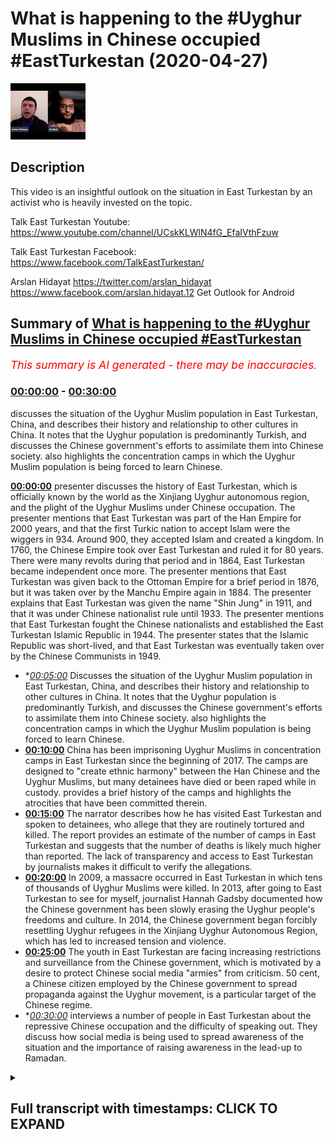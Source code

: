 # What is happening to the #Uyghur Muslims in Chinese occupied #EastTurkestan (2020-04-27)

![alt What is happening to the #Uyghur Muslims in Chinese occupied #EastTurkestan](jPRjuHtygYI.jpg "What is happening to the #Uyghur Muslims in Chinese occupied #EastTurkestan")

## Description

This video is an insightful outlook on the situation in East Turkestan by an activist who is heavily invested on the topic. 

Talk East Turkestan Youtube:
https://www.youtube.com/channel/UCskKLWlN4fG_EfaIVthFzuw

Talk East Turkestan Facebook:
https://www.facebook.com/TalkEastTurkestan/

Arslan Hidayat
https://twitter.com/arslan_hidayat
https://www.facebook.com/arslan.hidayat.12
Get Outlook for Android

## Summary of [What is happening to the #Uyghur Muslims in Chinese occupied #EastTurkestan](https://www.youtube.com/watch?v=jPRjuHtygYI)


*<span style="color:red; font-size:125%">This summary is AI generated - there may be inaccuracies</span>. [](/)*

### [00:00:00](https://www.youtube.com/watch?v=jPRjuHtygYI&t=0) - [00:30:00](https://www.youtube.com/watch?v=jPRjuHtygYI&t=1800)

 discusses the situation of the Uyghur Muslim population in East Turkestan, China, and describes their history and relationship to other cultures in China. It notes that the Uyghur population is predominantly Turkish, and discusses the Chinese government's efforts to assimilate them into Chinese society.  also highlights the concentration camps in which the Uyghur Muslim population is being forced to learn Chinese.

**[00:00:00](https://www.youtube.com/watch?v=jPRjuHtygYI&t=0)**  presenter discusses the history of East Turkestan, which is officially known by the world as the Xinjiang Uyghur autonomous region, and the plight of the Uyghur Muslims under Chinese occupation. The presenter mentions that East Turkestan was part of the Han Empire for 2000 years, and that the first Turkic nation to accept Islam were the wiggers in 934. Around 900, they accepted Islam and created a kingdom. In 1760, the Chinese Empire took over East Turkestan and ruled it for 80 years. There were many revolts during that period and in 1864, East Turkestan became independent once more. The presenter mentions that East Turkestan was given back to the Ottoman Empire for a brief period in 1876, but it was taken over by the Manchu Empire again in 1884. The presenter explains that East Turkestan was given the name "Shin Jung" in 1911, and that it was under Chinese nationalist rule until 1933. The presenter mentions that East Turkestan fought the Chinese nationalists and established the East Turkestan Islamic Republic in 1944. The presenter states that the Islamic Republic was short-lived, and that East Turkestan was eventually taken over by the Chinese Communists in 1949.
* **[00:05:00](https://www.youtube.com/watch?v=jPRjuHtygYI&t=300)* Discusses the situation of the Uyghur Muslim population in East Turkestan, China, and describes their history and relationship to other cultures in China. It notes that the Uyghur population is predominantly Turkish, and discusses the Chinese government's efforts to assimilate them into Chinese society.  also highlights the concentration camps in which the Uyghur Muslim population is being forced to learn Chinese.
* **[00:10:00](https://www.youtube.com/watch?v=jPRjuHtygYI&t=600)** China has been imprisoning Uyghur Muslims in concentration camps in East Turkestan since the beginning of 2017. The camps are designed to "create ethnic harmony" between the Han Chinese and the Uyghur Muslims, but many detainees have died or been raped while in custody.  provides a brief history of the camps and highlights the atrocities that have been committed therein.
* **[00:15:00](https://www.youtube.com/watch?v=jPRjuHtygYI&t=900)** The narrator describes how he has visited East Turkestan and spoken to detainees, who allege that they are routinely tortured and killed. The report provides an estimate of the number of camps in East Turkestan and suggests that the number of deaths is likely much higher than reported. The lack of transparency and access to East Turkestan by journalists makes it difficult to verify the allegations.
* **[00:20:00](https://www.youtube.com/watch?v=jPRjuHtygYI&t=1200)** In 2009, a massacre occurred in East Turkestan in which tens of thousands of Uyghur Muslims were killed. In 2013, after going to East Turkestan to see for myself, journalist Hannah Gadsby documented how the Chinese government has been slowly erasing the Uyghur people's freedoms and culture. In 2014, the Chinese government began forcibly resettling Uyghur refugees in the Xinjiang Uyghur Autonomous Region, which has led to increased tension and violence.
* **[00:25:00](https://www.youtube.com/watch?v=jPRjuHtygYI&t=1500)** The youth in East Turkestan are facing increasing restrictions and surveillance from the Chinese government, which is motivated by a desire to protect Chinese social media "armies" from criticism. 50 cent, a Chinese citizen employed by the Chinese government to spread propaganda against the Uyghur movement, is a particular target of the Chinese regime.
* **[00:30:00](https://www.youtube.com/watch?v=jPRjuHtygYI&t=1800)* interviews a number of people in East Turkestan about the repressive Chinese occupation and the difficulty of speaking out. They discuss how social media is being used to spread awareness of the situation and the importance of raising awareness in the lead-up to Ramadan.

<details><summary><h2>Full transcript with timestamps: CLICK TO EXPAND</h2></summary>

[0:00:00](https://youtu.be/jPRjuHtygYI?t=0) assalamualaikum warahmatullahi what I  
[0:00:02](https://youtu.be/jPRjuHtygYI?t=2) care to and welcome to a special show  
[0:00:04](https://youtu.be/jPRjuHtygYI?t=4) with a special guest who is a weaker  
[0:00:07](https://youtu.be/jPRjuHtygYI?t=7) Muslim who is an activist who's been  
[0:00:08](https://youtu.be/jPRjuHtygYI?t=8) very active on media mainstream media  
[0:00:12](https://youtu.be/jPRjuHtygYI?t=12) BBC T is equal T NT or T RT a crabber  
[0:00:17](https://youtu.be/jPRjuHtygYI?t=17) yeah yeah the Turkish channel right Al  
[0:00:21](https://youtu.be/jPRjuHtygYI?t=21) Jazeera and many other and many other  
[0:00:23](https://youtu.be/jPRjuHtygYI?t=23) important channels it's obviously got  
[0:00:25](https://youtu.be/jPRjuHtygYI?t=25) very important information to give us  
[0:00:28](https://youtu.be/jPRjuHtygYI?t=28) today about the plight of the weakened  
[0:00:31](https://youtu.be/jPRjuHtygYI?t=31) Muslims in East Turkestan so before we  
[0:00:36](https://youtu.be/jPRjuHtygYI?t=36) get started with what's happening on the  
[0:00:38](https://youtu.be/jPRjuHtygYI?t=38) ground now I thought we potentially  
[0:00:40](https://youtu.be/jPRjuHtygYI?t=40) better get started with maybe a brief  
[0:00:43](https://youtu.be/jPRjuHtygYI?t=43) history of who are the weaker people and  
[0:00:45](https://youtu.be/jPRjuHtygYI?t=45) what is the history of of those bigger  
[0:00:48](https://youtu.be/jPRjuHtygYI?t=48) people in the East segment son sure um  
[0:00:52](https://youtu.be/jPRjuHtygYI?t=52) today what what the Chinese call or what  
[0:00:55](https://youtu.be/jPRjuHtygYI?t=55) it's officially called by the world  
[0:00:56](https://youtu.be/jPRjuHtygYI?t=56) bodies as the Xin Jiang we got  
[0:00:59](https://youtu.be/jPRjuHtygYI?t=59) autonomous region we often refer to as  
[0:01:01](https://youtu.be/jPRjuHtygYI?t=61) Chinese occupied East Turkestan and I  
[0:01:05](https://youtu.be/jPRjuHtygYI?t=65) mean you could go in 2000 years of  
[0:01:07](https://youtu.be/jPRjuHtygYI?t=67) history but maybe the week is coming to  
[0:01:11](https://youtu.be/jPRjuHtygYI?t=71) play especially during the Qatar Han  
[0:01:14](https://youtu.be/jPRjuHtygYI?t=74) Empire period where the wiggers in 934  
[0:01:17](https://youtu.be/jPRjuHtygYI?t=77) accept Islam and they are the first  
[0:01:20](https://youtu.be/jPRjuHtygYI?t=80) Turkic nation to accept this lab and and  
[0:01:23](https://youtu.be/jPRjuHtygYI?t=83) make a kingdom out of it they make the  
[0:01:26](https://youtu.be/jPRjuHtygYI?t=86) first Kingdom and even the word Google  
[0:01:29](https://youtu.be/jPRjuHtygYI?t=89) in Turkish regard actually means  
[0:01:31](https://youtu.be/jPRjuHtygYI?t=91) civilize because they were the first  
[0:01:33](https://youtu.be/jPRjuHtygYI?t=93) shows generally Turkic / Mongol people  
[0:01:36](https://youtu.be/jPRjuHtygYI?t=96) are nomadic people and the week is were  
[0:01:38](https://youtu.be/jPRjuHtygYI?t=98) the first branch of Turks to leave that  
[0:01:41](https://youtu.be/jPRjuHtygYI?t=101) nomadic lifestyle and create a  
[0:01:43](https://youtu.be/jPRjuHtygYI?t=103) civilization in agriculture and so  
[0:01:47](https://youtu.be/jPRjuHtygYI?t=107) around 900 they accept Islam and then  
[0:01:49](https://youtu.be/jPRjuHtygYI?t=109) it's like a few hundred years of within  
[0:01:53](https://youtu.be/jPRjuHtygYI?t=113) a week a kingdom of different sort of  
[0:01:55](https://youtu.be/jPRjuHtygYI?t=115) kingdoms within Turkey kingdoms it's not  
[0:01:59](https://youtu.be/jPRjuHtygYI?t=119) until we get to about 1760 where we  
[0:02:03](https://youtu.be/jPRjuHtygYI?t=123) start having issues with the Chinese  
[0:02:06](https://youtu.be/jPRjuHtygYI?t=126) Empire and during that time we get into  
[0:02:09](https://youtu.be/jPRjuHtygYI?t=129) contact the wiggers get into contact  
[0:02:11](https://youtu.be/jPRjuHtygYI?t=131) with a Manchu Empire  
[0:02:13](https://youtu.be/jPRjuHtygYI?t=133) and they take over what we now refer to  
[0:02:16](https://youtu.be/jPRjuHtygYI?t=136) as East Turkestan in 1760 they sort of  
[0:02:20](https://youtu.be/jPRjuHtygYI?t=140) rule that part of the land and we'll get  
[0:02:23](https://youtu.be/jPRjuHtygYI?t=143) into the geography as well for about 80  
[0:02:25](https://youtu.be/jPRjuHtygYI?t=145) or so years during those 80 years there  
[0:02:28](https://youtu.be/jPRjuHtygYI?t=148) are many revolts and in about 1864 the  
[0:02:34](https://youtu.be/jPRjuHtygYI?t=154) week has become independent once more  
[0:02:36](https://youtu.be/jPRjuHtygYI?t=156) from the Manchu Empire and then during  
[0:02:40](https://youtu.be/jPRjuHtygYI?t=160) that period for the for a very brief  
[0:02:42](https://youtu.be/jPRjuHtygYI?t=162) period the week is actually give back to  
[0:02:45](https://youtu.be/jPRjuHtygYI?t=165) the Ottoman empires world very briefly  
[0:02:47](https://youtu.be/jPRjuHtygYI?t=167) but again it's short-lived and we are  
[0:02:50](https://youtu.be/jPRjuHtygYI?t=170) taken over by the Manchurians again in  
[0:02:53](https://youtu.be/jPRjuHtygYI?t=173) 1876 then for about eight years or so  
[0:02:57](https://youtu.be/jPRjuHtygYI?t=177) there's a bit more revolt and then the  
[0:03:00](https://youtu.be/jPRjuHtygYI?t=180) the Ching dynasty basically during that  
[0:03:03](https://youtu.be/jPRjuHtygYI?t=183) period in 1884  
[0:03:06](https://youtu.be/jPRjuHtygYI?t=186) we are labeled as Shin Jung which  
[0:03:09](https://youtu.be/jPRjuHtygYI?t=189) literally means new frontier or new land  
[0:03:13](https://youtu.be/jPRjuHtygYI?t=193) and then it's not until 1911 that the  
[0:03:18](https://youtu.be/jPRjuHtygYI?t=198) Manchu Empire totally is wiped out by  
[0:03:21](https://youtu.be/jPRjuHtygYI?t=201) the Chinese nationalists and we fall  
[0:03:24](https://youtu.be/jPRjuHtygYI?t=204) under chinese nationalist rule and then  
[0:03:27](https://youtu.be/jPRjuHtygYI?t=207) from 1911 to about 1933 we we fight the  
[0:03:33](https://youtu.be/jPRjuHtygYI?t=213) Chinese nationalists and we establish  
[0:03:35](https://youtu.be/jPRjuHtygYI?t=215) the East Turkestan Islamic Republic and  
[0:03:38](https://youtu.be/jPRjuHtygYI?t=218) this is was established in the city of  
[0:03:41](https://youtu.be/jPRjuHtygYI?t=221) kashgar which is very close to the which  
[0:03:43](https://youtu.be/jPRjuHtygYI?t=223) which orders with Afghanistan and it's  
[0:03:46](https://youtu.be/jPRjuHtygYI?t=226) actually recognized by but by the Afghan  
[0:03:49](https://youtu.be/jPRjuHtygYI?t=229) government back then and also turkey the  
[0:03:52](https://youtu.be/jPRjuHtygYI?t=232) Turkish Republic but unfortunately this  
[0:03:55](https://youtu.be/jPRjuHtygYI?t=235) Islamic Republic is short-lived and then  
[0:03:58](https://youtu.be/jPRjuHtygYI?t=238) we lose the fight to the Chinese  
[0:04:01](https://youtu.be/jPRjuHtygYI?t=241) nationalists once more and then in in  
[0:04:05](https://youtu.be/jPRjuHtygYI?t=245) about eleven years later in 1944 towards  
[0:04:08](https://youtu.be/jPRjuHtygYI?t=248) the north of East Turkestan in the city  
[0:04:10](https://youtu.be/jPRjuHtygYI?t=250) of gujja we established the East  
[0:04:12](https://youtu.be/jPRjuHtygYI?t=252) Turkestan Republic and that goes on for  
[0:04:15](https://youtu.be/jPRjuHtygYI?t=255) about five or six years until the  
[0:04:17](https://youtu.be/jPRjuHtygYI?t=257) Chinese Communist disband that  
[0:04:20](https://youtu.be/jPRjuHtygYI?t=260) government in 1949 and then we've been  
[0:04:23](https://youtu.be/jPRjuHtygYI?t=263) living for the past 70 odd years and  
[0:04:26](https://youtu.be/jPRjuHtygYI?t=266) communist rule Chinese communist rule  
[0:04:29](https://youtu.be/jPRjuHtygYI?t=269) together with Tibet together with Inner  
[0:04:31](https://youtu.be/jPRjuHtygYI?t=271) Mongolia and since that day they  
[0:04:35](https://youtu.be/jPRjuHtygYI?t=275) promised us autonomy technically we are  
[0:04:38](https://youtu.be/jPRjuHtygYI?t=278) labeled the shinjang we got enemies  
[0:04:40](https://youtu.be/jPRjuHtygYI?t=280) region but we have we don't receive any  
[0:04:43](https://youtu.be/jPRjuHtygYI?t=283) autonomy our leaders are puppets and we  
[0:04:47](https://youtu.be/jPRjuHtygYI?t=287) and we've gone through many oppressions  
[0:04:49](https://youtu.be/jPRjuHtygYI?t=289) throughout the times whether it be  
[0:04:51](https://youtu.be/jPRjuHtygYI?t=291) during whether it be our own Arabic  
[0:04:55](https://youtu.be/jPRjuHtygYI?t=295) script because we do use Arabic script  
[0:04:57](https://youtu.be/jPRjuHtygYI?t=297) that was then later changed into Latin  
[0:05:00](https://youtu.be/jPRjuHtygYI?t=300) for a period of time just like what  
[0:05:02](https://youtu.be/jPRjuHtygYI?t=302) Turkey did with Ataturk but then later  
[0:05:04](https://youtu.be/jPRjuHtygYI?t=304) again they changed it back to Arabic so  
[0:05:07](https://youtu.be/jPRjuHtygYI?t=307) one you change the Arabic script once  
[0:05:09](https://youtu.be/jPRjuHtygYI?t=309) you lose a whole generation of people  
[0:05:11](https://youtu.be/jPRjuHtygYI?t=311) they become in the room and in another  
[0:05:13](https://youtu.be/jPRjuHtygYI?t=313) 20 years you change the script once more  
[0:05:15](https://youtu.be/jPRjuHtygYI?t=315) so the Chinese have been keeping the the  
[0:05:19](https://youtu.be/jPRjuHtygYI?t=319) Weig as literate  
[0:05:21](https://youtu.be/jPRjuHtygYI?t=321) [Music]  
[0:05:22](https://youtu.be/jPRjuHtygYI?t=322) you know not knowledged and not schooled  
[0:05:24](https://youtu.be/jPRjuHtygYI?t=324) and this is a typical of all communist  
[0:05:28](https://youtu.be/jPRjuHtygYI?t=328) regimes you know attacking professors  
[0:05:30](https://youtu.be/jPRjuHtygYI?t=330) attacking the rich attacking the  
[0:05:32](https://youtu.be/jPRjuHtygYI?t=332) businessman and in attacking agency  
[0:05:34](https://youtu.be/jPRjuHtygYI?t=334) basically I could go on until today  
[0:05:37](https://youtu.be/jPRjuHtygYI?t=337) basically if you if you'd like or well I  
[0:05:41](https://youtu.be/jPRjuHtygYI?t=341) mean that's that's very comprehensive in  
[0:05:44](https://youtu.be/jPRjuHtygYI?t=344) the short space of time history  
[0:05:48](https://youtu.be/jPRjuHtygYI?t=348) tree-like of the of the Weir's what are  
[0:05:52](https://youtu.be/jPRjuHtygYI?t=352) the population sizes just for people to  
[0:05:53](https://youtu.be/jPRjuHtygYI?t=353) get kind of more of a visual picture now  
[0:05:55](https://youtu.be/jPRjuHtygYI?t=355) what's what is the population size what  
[0:05:57](https://youtu.be/jPRjuHtygYI?t=357) language do people speak tell us more  
[0:06:00](https://youtu.be/jPRjuHtygYI?t=360) about these people I mean to what extent  
[0:06:02](https://youtu.be/jPRjuHtygYI?t=362) are they integrated into Chinese society  
[0:06:04](https://youtu.be/jPRjuHtygYI?t=364) if at all to what extent are they likely  
[0:06:07](https://youtu.be/jPRjuHtygYI?t=367) to know Mandarin Chinese or any kind of  
[0:06:10](https://youtu.be/jPRjuHtygYI?t=370) Chinese so give us a bit of a glimpse as  
[0:06:14](https://youtu.be/jPRjuHtygYI?t=374) to what what the wiggers are like today  
[0:06:17](https://youtu.be/jPRjuHtygYI?t=377) and and something about the week of  
[0:06:19](https://youtu.be/jPRjuHtygYI?t=379) people yes so the week is by nature by  
[0:06:24](https://youtu.be/jPRjuHtygYI?t=384) nature or by say blood are a link to the  
[0:06:27](https://youtu.be/jPRjuHtygYI?t=387) Turks so even when you go to Turkey or  
[0:06:29](https://youtu.be/jPRjuHtygYI?t=389) when you talk to Turkish people they  
[0:06:32](https://youtu.be/jPRjuHtygYI?t=392) they have this special tree of you know  
[0:06:34](https://youtu.be/jPRjuHtygYI?t=394) what they call like where their gene  
[0:06:36](https://youtu.be/jPRjuHtygYI?t=396) comes from or so to speak so we are  
[0:06:39](https://youtu.be/jPRjuHtygYI?t=399) linked to the Turkic people  
[0:06:40](https://youtu.be/jPRjuHtygYI?t=400) and when we refer to East Turkestan we  
[0:06:43](https://youtu.be/jPRjuHtygYI?t=403) don't just refer to the wiggers even  
[0:06:45](https://youtu.be/jPRjuHtygYI?t=405) though we make the majority within the  
[0:06:48](https://youtu.be/jPRjuHtygYI?t=408) framework of Turkestan or Eastern  
[0:06:50](https://youtu.be/jPRjuHtygYI?t=410) castaigne Kazakh Turks is Beck Turks  
[0:06:52](https://youtu.be/jPRjuHtygYI?t=412) Kurds Turks hotter Turks the the wiggers  
[0:06:57](https://youtu.be/jPRjuHtygYI?t=417) the language itself is Turkish so if I  
[0:07:01](https://youtu.be/jPRjuHtygYI?t=421) were to speak say say - Ali Dawa very  
[0:07:04](https://youtu.be/jPRjuHtygYI?t=424) slowly in the wiggling which you would  
[0:07:06](https://youtu.be/jPRjuHtygYI?t=426) understand me I do know the Turkish  
[0:07:08](https://youtu.be/jPRjuHtygYI?t=428) language itself as well so that the  
[0:07:11](https://youtu.be/jPRjuHtygYI?t=431) Turks understand each other and the  
[0:07:15](https://youtu.be/jPRjuHtygYI?t=435) language wise according to Chinese  
[0:07:18](https://youtu.be/jPRjuHtygYI?t=438) statistics we are 11 million people but  
[0:07:20](https://youtu.be/jPRjuHtygYI?t=440) we say we are anywhere anywhere between  
[0:07:24](https://youtu.be/jPRjuHtygYI?t=444) 25 to 40 million obviously the Chinese  
[0:07:27](https://youtu.be/jPRjuHtygYI?t=447) don't let us do any statistics they seem  
[0:07:29](https://youtu.be/jPRjuHtygYI?t=449) to just keep our population the same  
[0:07:31](https://youtu.be/jPRjuHtygYI?t=451) over especially after 1990 our  
[0:07:34](https://youtu.be/jPRjuHtygYI?t=454) population hasn't changed for some  
[0:07:35](https://youtu.be/jPRjuHtygYI?t=455) reason they like to keep it small on  
[0:07:37](https://youtu.be/jPRjuHtygYI?t=457) paper and when the first when before  
[0:07:42](https://youtu.be/jPRjuHtygYI?t=462) China's invasion the the Chinese  
[0:07:45](https://youtu.be/jPRjuHtygYI?t=465) population is Turkestan was less than a  
[0:07:47](https://youtu.be/jPRjuHtygYI?t=467) percent maybe like half a percent but  
[0:07:50](https://youtu.be/jPRjuHtygYI?t=470) now according to China it's about 50 50  
[0:07:54](https://youtu.be/jPRjuHtygYI?t=474) 50 percent Han and then 50 percent we  
[0:07:56](https://youtu.be/jPRjuHtygYI?t=476) guess and then within that 50 percent  
[0:07:58](https://youtu.be/jPRjuHtygYI?t=478) there are a small minority of Cossacks  
[0:08:00](https://youtu.be/jPRjuHtygYI?t=480) could his respects Attar's yeah but  
[0:08:06](https://youtu.be/jPRjuHtygYI?t=486) those are the weaker people for you and  
[0:08:08](https://youtu.be/jPRjuHtygYI?t=488) the frustration with the Chinese  
[0:08:11](https://youtu.be/jPRjuHtygYI?t=491) government is that while whilst many  
[0:08:13](https://youtu.be/jPRjuHtygYI?t=493) other cultures because China posts  
[0:08:16](https://youtu.be/jPRjuHtygYI?t=496) itself and prides itself of having 56  
[0:08:19](https://youtu.be/jPRjuHtygYI?t=499) nationalities within or 56 ethnic groups  
[0:08:23](https://youtu.be/jPRjuHtygYI?t=503) within China but we are the ones that  
[0:08:27](https://youtu.be/jPRjuHtygYI?t=507) haven't necessarily integrated into  
[0:08:29](https://youtu.be/jPRjuHtygYI?t=509) there or been assimilated into their  
[0:08:32](https://youtu.be/jPRjuHtygYI?t=512) framework and it's maybe you've heard of  
[0:08:36](https://youtu.be/jPRjuHtygYI?t=516) the recent crackdown in the last three  
[0:08:38](https://youtu.be/jPRjuHtygYI?t=518) years these concentration camps where  
[0:08:41](https://youtu.be/jPRjuHtygYI?t=521) they finally said enough is enough  
[0:08:44](https://youtu.be/jPRjuHtygYI?t=524) you're either going to become Chinese or  
[0:08:46](https://youtu.be/jPRjuHtygYI?t=526) not because how our allegiance has not  
[0:08:50](https://youtu.be/jPRjuHtygYI?t=530) been necessarily to Beijing it's been  
[0:08:53](https://youtu.be/jPRjuHtygYI?t=533) more  
[0:08:54](https://youtu.be/jPRjuHtygYI?t=534) towards to our Turkic brothers in  
[0:08:55](https://youtu.be/jPRjuHtygYI?t=535) Central Asia to to our Middle Eastern  
[0:08:59](https://youtu.be/jPRjuHtygYI?t=539) brothers in the Middle East so we looked  
[0:09:02](https://youtu.be/jPRjuHtygYI?t=542) out and even the way we look the way we  
[0:09:04](https://youtu.be/jPRjuHtygYI?t=544) speak in recent years I mean the the  
[0:09:08](https://youtu.be/jPRjuHtygYI?t=548) weaker people have had to learn Chinese  
[0:09:10](https://youtu.be/jPRjuHtygYI?t=550) I mean it is it is that is it is the  
[0:09:13](https://youtu.be/jPRjuHtygYI?t=553) nation's language after all if you don't  
[0:09:15](https://youtu.be/jPRjuHtygYI?t=555) know Chinese you wouldn't be able to  
[0:09:17](https://youtu.be/jPRjuHtygYI?t=557) study so weak is predominantly do you  
[0:09:20](https://youtu.be/jPRjuHtygYI?t=560) know the Chinese Mandarin language yeah  
[0:09:23](https://youtu.be/jPRjuHtygYI?t=563) and you may have heard that and we'll  
[0:09:26](https://youtu.be/jPRjuHtygYI?t=566) probably get into that later that why  
[0:09:27](https://youtu.be/jPRjuHtygYI?t=567) they're putting us into concentration  
[0:09:29](https://youtu.be/jPRjuHtygYI?t=569) camp is to teach us Chinese Mandarin but  
[0:09:31](https://youtu.be/jPRjuHtygYI?t=571) most of the people that that you've seen  
[0:09:33](https://youtu.be/jPRjuHtygYI?t=573) put are actually very educated people so  
[0:09:38](https://youtu.be/jPRjuHtygYI?t=578) let's get to that right now because I  
[0:09:40](https://youtu.be/jPRjuHtygYI?t=580) think we've got a good picture of who  
[0:09:42](https://youtu.be/jPRjuHtygYI?t=582) the weaker people are what the history  
[0:09:44](https://youtu.be/jPRjuHtygYI?t=584) is because I think that he realizes them  
[0:09:46](https://youtu.be/jPRjuHtygYI?t=586) not just for let's say non-muslims who  
[0:09:49](https://youtu.be/jPRjuHtygYI?t=589) are watching this but also for us  
[0:09:52](https://youtu.be/jPRjuHtygYI?t=592) Muslims who might not have much  
[0:09:54](https://youtu.be/jPRjuHtygYI?t=594) information about the weekers myself  
[0:09:57](https://youtu.be/jPRjuHtygYI?t=597) included so I think it's very important  
[0:09:59](https://youtu.be/jPRjuHtygYI?t=599) that we we do study a little bit more  
[0:10:01](https://youtu.be/jPRjuHtygYI?t=601) about the history studied a little bit  
[0:10:03](https://youtu.be/jPRjuHtygYI?t=603) more about the society and the people  
[0:10:05](https://youtu.be/jPRjuHtygYI?t=605) what's going on in China now so the most  
[0:10:10](https://youtu.be/jPRjuHtygYI?t=610) recent thing that has been going on  
[0:10:13](https://youtu.be/jPRjuHtygYI?t=613) especially since the beginning of 2017  
[0:10:16](https://youtu.be/jPRjuHtygYI?t=616) China have decided to put the wiggers  
[0:10:18](https://youtu.be/jPRjuHtygYI?t=618) into and and we've seen it and today I  
[0:10:23](https://youtu.be/jPRjuHtygYI?t=623) made a video about it as well just like  
[0:10:25](https://youtu.be/jPRjuHtygYI?t=625) what happened to the Jews into  
[0:10:26](https://youtu.be/jPRjuHtygYI?t=626) concentration camps before I mean it's  
[0:10:30](https://youtu.be/jPRjuHtygYI?t=630) not like it's starting 2017 the the  
[0:10:33](https://youtu.be/jPRjuHtygYI?t=633) weeks have always been oppressed over  
[0:10:35](https://youtu.be/jPRjuHtygYI?t=635) the last 70 years but especially these  
[0:10:38](https://youtu.be/jPRjuHtygYI?t=638) last three years regardless of how  
[0:10:41](https://youtu.be/jPRjuHtygYI?t=641) religious someone is or regardless of  
[0:10:45](https://youtu.be/jPRjuHtygYI?t=645) how loyal they were to the Communist  
[0:10:47](https://youtu.be/jPRjuHtygYI?t=647) Party it based simply on your ethnic  
[0:10:51](https://youtu.be/jPRjuHtygYI?t=651) identity you were put into this  
[0:10:53](https://youtu.be/jPRjuHtygYI?t=653) concentration camp to be basically fixed  
[0:10:57](https://youtu.be/jPRjuHtygYI?t=657) or to be retrained re-educated and in  
[0:11:01](https://youtu.be/jPRjuHtygYI?t=661) the process many have died so if I if I  
[0:11:05](https://youtu.be/jPRjuHtygYI?t=665) can go into what actually happened  
[0:11:06](https://youtu.be/jPRjuHtygYI?t=666) in these camps there are actually four  
[0:11:08](https://youtu.be/jPRjuHtygYI?t=668) types of camps for four levels of camps  
[0:11:11](https://youtu.be/jPRjuHtygYI?t=671) the first type of camp is the lightest  
[0:11:14](https://youtu.be/jPRjuHtygYI?t=674) where probably the people that have that  
[0:11:18](https://youtu.be/jPRjuHtygYI?t=678) are not a threat to society so sort of  
[0:11:21](https://youtu.be/jPRjuHtygYI?t=681) threats to Chinese society is if you  
[0:11:24](https://youtu.be/jPRjuHtygYI?t=684) have connections overseas if you make a  
[0:11:27](https://youtu.be/jPRjuHtygYI?t=687) telephone call overseas if you have if  
[0:11:29](https://youtu.be/jPRjuHtygYI?t=689) you if you have ever owned any religious  
[0:11:32](https://youtu.be/jPRjuHtygYI?t=692) items so holding on to prayer mats or  
[0:11:35](https://youtu.be/jPRjuHtygYI?t=695) Koran or hanging things or saying I  
[0:11:40](https://youtu.be/jPRjuHtygYI?t=700) don't know if you've got religious or  
[0:11:42](https://youtu.be/jPRjuHtygYI?t=702) possessions or so you can check this out  
[0:11:46](https://youtu.be/jPRjuHtygYI?t=706) as well  
[0:11:47](https://youtu.be/jPRjuHtygYI?t=707) 1.1 million Chinese officials were sent  
[0:11:51](https://youtu.be/jPRjuHtygYI?t=711) in to  
[0:11:52](https://youtu.be/jPRjuHtygYI?t=712) Weger homes and and you had no choice  
[0:11:56](https://youtu.be/jPRjuHtygYI?t=716) for this under the guise of creating  
[0:12:00](https://youtu.be/jPRjuHtygYI?t=720) ethnic harmony between the Han and the  
[0:12:03](https://youtu.be/jPRjuHtygYI?t=723) Wigga and we thought you know this is  
[0:12:06](https://youtu.be/jPRjuHtygYI?t=726) good all right that they'll get to know  
[0:12:08](https://youtu.be/jPRjuHtygYI?t=728) what it'll be like a cultural exchange  
[0:12:10](https://youtu.be/jPRjuHtygYI?t=730) because it's very easy very I mean even  
[0:12:13](https://youtu.be/jPRjuHtygYI?t=733) though we cousin Han Chinese do work  
[0:12:15](https://youtu.be/jPRjuHtygYI?t=735) together it's it's very unlikely that  
[0:12:17](https://youtu.be/jPRjuHtygYI?t=737) you would invite that let have them  
[0:12:18](https://youtu.be/jPRjuHtygYI?t=738) sleep over and all this during that time  
[0:12:20](https://youtu.be/jPRjuHtygYI?t=740) the wigs were surveilled and they saw  
[0:12:23](https://youtu.be/jPRjuHtygYI?t=743) how they interacted so this notion of or  
[0:12:27](https://youtu.be/jPRjuHtygYI?t=747) they could practice at home and not  
[0:12:30](https://youtu.be/jPRjuHtygYI?t=750) practice outside that doesn't exist for  
[0:12:32](https://youtu.be/jPRjuHtygYI?t=752) us so during that time they were able to  
[0:12:34](https://youtu.be/jPRjuHtygYI?t=754) establish how whether how much Chinese  
[0:12:38](https://youtu.be/jPRjuHtygYI?t=758) Mandarin they spoke at home because now  
[0:12:41](https://youtu.be/jPRjuHtygYI?t=761) in public spaces the weaker language  
[0:12:43](https://youtu.be/jPRjuHtygYI?t=763) itself is banned so how what sort of  
[0:12:47](https://youtu.be/jPRjuHtygYI?t=767) lessons were they teaching their kids  
[0:12:48](https://youtu.be/jPRjuHtygYI?t=768) and it could be things like not even at  
[0:12:51](https://youtu.be/jPRjuHtygYI?t=771) fully Islamic like my son eat with your  
[0:12:54](https://youtu.be/jPRjuHtygYI?t=774) right hand  
[0:12:55](https://youtu.be/jPRjuHtygYI?t=775) like there's no sir you know you don't  
[0:12:58](https://youtu.be/jPRjuHtygYI?t=778) even have to say all the the the  
[0:13:00](https://youtu.be/jPRjuHtygYI?t=780) Shaitaan eats with his left it's just  
[0:13:01](https://youtu.be/jPRjuHtygYI?t=781) available white with his right hand so  
[0:13:04](https://youtu.be/jPRjuHtygYI?t=784) all these things are jotted down and  
[0:13:06](https://youtu.be/jPRjuHtygYI?t=786) jotted in and so from this they sort of  
[0:13:10](https://youtu.be/jPRjuHtygYI?t=790) gather who's at what degree so the  
[0:13:13](https://youtu.be/jPRjuHtygYI?t=793) lightest punishment is basically this  
[0:13:15](https://youtu.be/jPRjuHtygYI?t=795) first sort of care will you literally go  
[0:13:17](https://youtu.be/jPRjuHtygYI?t=797) to like work from 9:00 to 5:00 your  
[0:13:20](https://youtu.be/jPRjuHtygYI?t=800) this is the lightest is the actual camp  
[0:13:25](https://youtu.be/jPRjuHtygYI?t=805) where you are Satan and you actually  
[0:13:27](https://youtu.be/jPRjuHtygYI?t=807) stay you live there people have told us  
[0:13:31](https://youtu.be/jPRjuHtygYI?t=811) former detainees have told us and this  
[0:13:34](https://youtu.be/jPRjuHtygYI?t=814) is widely covered in Western media and  
[0:13:36](https://youtu.be/jPRjuHtygYI?t=816) east media they were on four to five  
[0:13:39](https://youtu.be/jPRjuHtygYI?t=819) hundred calorie diets they were made to  
[0:13:42](https://youtu.be/jPRjuHtygYI?t=822) repent macabre to Xi Jinping and there  
[0:13:47](https://youtu.be/jPRjuHtygYI?t=827) are signs out on the streets and again  
[0:13:49](https://youtu.be/jPRjuHtygYI?t=829) this is everything that I'm gonna say is  
[0:13:51](https://youtu.be/jPRjuHtygYI?t=831) recorded you can do your own research of  
[0:13:53](https://youtu.be/jPRjuHtygYI?t=833) this that Xi Jinping is literally God  
[0:13:56](https://youtu.be/jPRjuHtygYI?t=836) and they haven't have a TV screen on him  
[0:13:58](https://youtu.be/jPRjuHtygYI?t=838) and you need to write letters to him and  
[0:14:00](https://youtu.be/jPRjuHtygYI?t=840) so people are making Toba because they  
[0:14:03](https://youtu.be/jPRjuHtygYI?t=843) were making tawba to Allah so religion  
[0:14:05](https://youtu.be/jPRjuHtygYI?t=845) not just Islam Christianity Buddhism  
[0:14:08](https://youtu.be/jPRjuHtygYI?t=848) Falun Gong you may have heard of these  
[0:14:10](https://youtu.be/jPRjuHtygYI?t=850) groups any religion and this is under  
[0:14:13](https://youtu.be/jPRjuHtygYI?t=853) all communist regimes are banned even  
[0:14:15](https://youtu.be/jPRjuHtygYI?t=855) though they have stayed one religion  
[0:14:17](https://youtu.be/jPRjuHtygYI?t=857) where they propagate their own communism  
[0:14:18](https://youtu.be/jPRjuHtygYI?t=858) and it's not real religion so that's the  
[0:14:20](https://youtu.be/jPRjuHtygYI?t=860) main sort of concentration camp that  
[0:14:22](https://youtu.be/jPRjuHtygYI?t=862) we're talking about where there are four  
[0:14:24](https://youtu.be/jPRjuHtygYI?t=864) to five hundred calorie diets women are  
[0:14:26](https://youtu.be/jPRjuHtygYI?t=866) sterilized they are injected with  
[0:14:28](https://youtu.be/jPRjuHtygYI?t=868) something but but the the former  
[0:14:30](https://youtu.be/jPRjuHtygYI?t=870) detainees the women they were saying  
[0:14:32](https://youtu.be/jPRjuHtygYI?t=872) they they they ended up not having their  
[0:14:34](https://youtu.be/jPRjuHtygYI?t=874) periods there is gang rape regardless of  
[0:14:38](https://youtu.be/jPRjuHtygYI?t=878) men and women even some men have  
[0:14:41](https://youtu.be/jPRjuHtygYI?t=881) testified that they were gang-raped by  
[0:14:43](https://youtu.be/jPRjuHtygYI?t=883) prison guards and once the evidence  
[0:14:47](https://youtu.be/jPRjuHtygYI?t=887) would miss all of the evidence is based  
[0:14:50](https://youtu.be/jPRjuHtygYI?t=890) on testimony and number two there is  
[0:14:52](https://youtu.be/jPRjuHtygYI?t=892) satellite images of the actual camps but  
[0:14:55](https://youtu.be/jPRjuHtygYI?t=895) video footage of actually what's  
[0:14:58](https://youtu.be/jPRjuHtygYI?t=898) happening no we don't have any footage  
[0:14:59](https://youtu.be/jPRjuHtygYI?t=899) of this so it's based on testimony the  
[0:15:02](https://youtu.be/jPRjuHtygYI?t=902) mowjood the the realization of the camps  
[0:15:05](https://youtu.be/jPRjuHtygYI?t=905) have been seen on through google images  
[0:15:09](https://youtu.be/jPRjuHtygYI?t=909) through google maps and whenever any  
[0:15:11](https://youtu.be/jPRjuHtygYI?t=911) foreign visitor investigate the  
[0:15:14](https://youtu.be/jPRjuHtygYI?t=914) journalist does want to go to a specific  
[0:15:17](https://youtu.be/jPRjuHtygYI?t=917) area and follow those addresses on the  
[0:15:19](https://youtu.be/jPRjuHtygYI?t=919) maps that were given they are stopped if  
[0:15:22](https://youtu.be/jPRjuHtygYI?t=922) there is nothing to hide why stopping  
[0:15:24](https://youtu.be/jPRjuHtygYI?t=924) them and so for example i've seen  
[0:15:28](https://youtu.be/jPRjuHtygYI?t=928) yourself for example going to a row  
[0:15:30](https://youtu.be/jPRjuHtygYI?t=930) Hinda going to you know these very  
[0:15:32](https://youtu.be/jPRjuHtygYI?t=932) delicate sensitive places  
[0:15:34](https://youtu.be/jPRjuHtygYI?t=934) you would not be able to do that in East  
[0:15:36](https://youtu.be/jPRjuHtygYI?t=936) Turkestan you want to be able to  
[0:15:39](https://youtu.be/jPRjuHtygYI?t=939) interview the people so that's the  
[0:15:41](https://youtu.be/jPRjuHtygYI?t=941) second solo that's it that's the second  
[0:15:43](https://youtu.be/jPRjuHtygYI?t=943) camp the third camp yeah what ask you  
[0:15:47](https://youtu.be/jPRjuHtygYI?t=947) just on that point yeah how would you  
[0:15:50](https://youtu.be/jPRjuHtygYI?t=950) compare the wigger situation with the  
[0:15:52](https://youtu.be/jPRjuHtygYI?t=952) ring gear situation you know as you kind  
[0:15:56](https://youtu.be/jPRjuHtygYI?t=956) of mentioned I'm gonna go into Burma but  
[0:15:57](https://youtu.be/jPRjuHtygYI?t=957) I went to Cox's Bazar which is on the  
[0:16:00](https://youtu.be/jPRjuHtygYI?t=960) account of all the with Burma and I  
[0:16:03](https://youtu.be/jPRjuHtygYI?t=963) spoke to many of the women said that  
[0:16:06](https://youtu.be/jPRjuHtygYI?t=966) they seemed their own children you know  
[0:16:09](https://youtu.be/jPRjuHtygYI?t=969) put into fires and burn alive and gang  
[0:16:13](https://youtu.be/jPRjuHtygYI?t=973) rape but all this first sinister stuff I  
[0:16:16](https://youtu.be/jPRjuHtygYI?t=976) was gonna ask to what extent now is that  
[0:16:19](https://youtu.be/jPRjuHtygYI?t=979) comparable with what's going on in China  
[0:16:22](https://youtu.be/jPRjuHtygYI?t=982) are we seeing the same kind of thing as  
[0:16:25](https://youtu.be/jPRjuHtygYI?t=985) it is it just genocide or killings and  
[0:16:27](https://youtu.be/jPRjuHtygYI?t=987) I've been what kind of numbers are we  
[0:16:29](https://youtu.be/jPRjuHtygYI?t=989) talking about is there anywhere similar  
[0:16:31](https://youtu.be/jPRjuHtygYI?t=991) to running game but would you say it's  
[0:16:34](https://youtu.be/jPRjuHtygYI?t=994) lesser than that we just say it's  
[0:16:36](https://youtu.be/jPRjuHtygYI?t=996) similar to it in many ways or what would  
[0:16:38](https://youtu.be/jPRjuHtygYI?t=998) be your assessment so basically based  
[0:16:41](https://youtu.be/jPRjuHtygYI?t=1001) based on what the former detainees have  
[0:16:42](https://youtu.be/jPRjuHtygYI?t=1002) said they're saying anyway based on  
[0:16:45](https://youtu.be/jPRjuHtygYI?t=1005) their experiences on average they were  
[0:16:46](https://youtu.be/jPRjuHtygYI?t=1006) saying they were at least seeing ten  
[0:16:49](https://youtu.be/jPRjuHtygYI?t=1009) people every month leaving their cells  
[0:16:51](https://youtu.be/jPRjuHtygYI?t=1011) and not being able to come back this is  
[0:16:53](https://youtu.be/jPRjuHtygYI?t=1013) what they were telling us that they  
[0:16:54](https://youtu.be/jPRjuHtygYI?t=1014) actually saw ten people die in front of  
[0:16:57](https://youtu.be/jPRjuHtygYI?t=1017) their eyes every month they're saying  
[0:16:59](https://youtu.be/jPRjuHtygYI?t=1019) that there's anywhere between 1,000 to  
[0:17:03](https://youtu.be/jPRjuHtygYI?t=1023) 2,000 camps so you can only guesstimate  
[0:17:06](https://youtu.be/jPRjuHtygYI?t=1026) there are no official numbers I mean  
[0:17:08](https://youtu.be/jPRjuHtygYI?t=1028) killing them yes that they are killing  
[0:17:11](https://youtu.be/jPRjuHtygYI?t=1031) them but that they're killing them in a  
[0:17:13](https://youtu.be/jPRjuHtygYI?t=1033) way that they are they're being put  
[0:17:15](https://youtu.be/jPRjuHtygYI?t=1035) through this camp but the people that  
[0:17:19](https://youtu.be/jPRjuHtygYI?t=1039) are dying and not being they are not  
[0:17:22](https://youtu.be/jPRjuHtygYI?t=1042) able to take that torture it's not like  
[0:17:27](https://youtu.be/jPRjuHtygYI?t=1047) a bullet to your head but just through  
[0:17:30](https://youtu.be/jPRjuHtygYI?t=1050) those lack of nutrition through the  
[0:17:34](https://youtu.be/jPRjuHtygYI?t=1054) torture through someone's questions  
[0:17:39](https://youtu.be/jPRjuHtygYI?t=1059) well what kind of torture methods are we  
[0:17:42](https://youtu.be/jPRjuHtygYI?t=1062) talking about it sohow yeah yeah what so  
[0:17:46](https://youtu.be/jPRjuHtygYI?t=1066) so we're talking about  
[0:17:48](https://youtu.be/jPRjuHtygYI?t=1068) we're talking about sitting on wood  
[0:17:52](https://youtu.be/jPRjuHtygYI?t=1072) there is a special made chairs you may  
[0:17:54](https://youtu.be/jPRjuHtygYI?t=1074) have heard them Tiger chairs for some of  
[0:17:57](https://youtu.be/jPRjuHtygYI?t=1077) the detainees have said 15 to 16 hours  
[0:18:00](https://youtu.be/jPRjuHtygYI?t=1080) at a time and when they're or they are  
[0:18:04](https://youtu.be/jPRjuHtygYI?t=1084) made to stand in certain positions for  
[0:18:06](https://youtu.be/jPRjuHtygYI?t=1086) many hours at a time  
[0:18:08](https://youtu.be/jPRjuHtygYI?t=1088) they are interrogated they are given  
[0:18:10](https://youtu.be/jPRjuHtygYI?t=1090) pills or they're given these special  
[0:18:11](https://youtu.be/jPRjuHtygYI?t=1091) injections so that they don't fall  
[0:18:13](https://youtu.be/jPRjuHtygYI?t=1093) asleep after a while if you're not  
[0:18:17](https://youtu.be/jPRjuHtygYI?t=1097) sleeping for days on end through these  
[0:18:20](https://youtu.be/jPRjuHtygYI?t=1100) through torture methods the human body  
[0:18:22](https://youtu.be/jPRjuHtygYI?t=1102) isn't able to take it and say so you  
[0:18:24](https://youtu.be/jPRjuHtygYI?t=1104) have tens of people die from each cell  
[0:18:27](https://youtu.be/jPRjuHtygYI?t=1107) this this is how they are dying  
[0:18:29](https://youtu.be/jPRjuHtygYI?t=1109) generally this is what the detainees are  
[0:18:31](https://youtu.be/jPRjuHtygYI?t=1111) saying it's not straight up like for  
[0:18:33](https://youtu.be/jPRjuHtygYI?t=1113) example the the footage that you see  
[0:18:35](https://youtu.be/jPRjuHtygYI?t=1115) coming out of Inga they you can at least  
[0:18:38](https://youtu.be/jPRjuHtygYI?t=1118) get footage of you can see the people  
[0:18:41](https://youtu.be/jPRjuHtygYI?t=1121) dying but in East Turkestan this is  
[0:18:43](https://youtu.be/jPRjuHtygYI?t=1123) impossible because everything is done  
[0:18:44](https://youtu.be/jPRjuHtygYI?t=1124) under closed doors it's the difference  
[0:18:47](https://youtu.be/jPRjuHtygYI?t=1127) between the two and to be honest there  
[0:18:50](https://youtu.be/jPRjuHtygYI?t=1130) are hinder or the Burma the government  
[0:18:53](https://youtu.be/jPRjuHtygYI?t=1133) there or the regime they don't have the  
[0:18:55](https://youtu.be/jPRjuHtygYI?t=1135) capacity to do what cause china has the  
[0:18:58](https://youtu.be/jPRjuHtygYI?t=1138) the economic power to keep it under  
[0:19:00](https://youtu.be/jPRjuHtygYI?t=1140) wraps and we're basically saying if  
[0:19:04](https://youtu.be/jPRjuHtygYI?t=1144) they're not if they haven't got anything  
[0:19:06](https://youtu.be/jPRjuHtygYI?t=1146) to hide why are journalists you know  
[0:19:08](https://youtu.be/jPRjuHtygYI?t=1148) constantly followed they are not able to  
[0:19:11](https://youtu.be/jPRjuHtygYI?t=1151) report freely and still to this day no  
[0:19:13](https://youtu.be/jPRjuHtygYI?t=1153) UN investigators are able to come and  
[0:19:15](https://youtu.be/jPRjuHtygYI?t=1155) you people that you were able to go to  
[0:19:18](https://youtu.be/jPRjuHtygYI?t=1158) the border in and talk to the people  
[0:19:20](https://youtu.be/jPRjuHtygYI?t=1160) that went through this this oppression  
[0:19:22](https://youtu.be/jPRjuHtygYI?t=1162) whereas you would never be able to do  
[0:19:24](https://youtu.be/jPRjuHtygYI?t=1164) this in Kyrgyzstan or um but you could  
[0:19:29](https://youtu.be/jPRjuHtygYI?t=1169) talk to people outside say in the UK or  
[0:19:32](https://youtu.be/jPRjuHtygYI?t=1172) in the West so that's a second  
[0:19:35](https://youtu.be/jPRjuHtygYI?t=1175) personally of you see yes yes I walk  
[0:19:39](https://youtu.be/jPRjuHtygYI?t=1179) again with it so basically the last time  
[0:19:44](https://youtu.be/jPRjuHtygYI?t=1184) I was there in 2014 basically from a  
[0:19:47](https://youtu.be/jPRjuHtygYI?t=1187) child I've been going there every 3 3 or  
[0:19:49](https://youtu.be/jPRjuHtygYI?t=1189) 4 years my mum will take me and we would  
[0:19:52](https://youtu.be/jPRjuHtygYI?t=1192) stay as a mum son in three four or five  
[0:19:53](https://youtu.be/jPRjuHtygYI?t=1193) months at a time  
[0:19:54](https://youtu.be/jPRjuHtygYI?t=1194) and basically for me me going there as a  
[0:19:58](https://youtu.be/jPRjuHtygYI?t=1198) foreigner I don't really see much post  
[0:20:01](https://youtu.be/jPRjuHtygYI?t=1201) to  
[0:20:01](https://youtu.be/jPRjuHtygYI?t=1201) 2009 2009 you may have heard there was  
[0:20:04](https://youtu.be/jPRjuHtygYI?t=1204) something called the autumn chili  
[0:20:05](https://youtu.be/jPRjuHtygYI?t=1205) massacre or the orange shy riots which  
[0:20:08](https://youtu.be/jPRjuHtygYI?t=1208) stemmed from the wiggers in this place  
[0:20:12](https://youtu.be/jPRjuHtygYI?t=1212) called Guangdong which is part of China  
[0:20:14](https://youtu.be/jPRjuHtygYI?t=1214) these we Gers were working in toy  
[0:20:16](https://youtu.be/jPRjuHtygYI?t=1216) factories in China why were we was  
[0:20:19](https://youtu.be/jPRjuHtygYI?t=1219) working over there because there is this  
[0:20:23](https://youtu.be/jPRjuHtygYI?t=1223) a mr. Sweden to another issue where  
[0:20:25](https://youtu.be/jPRjuHtygYI?t=1225) where the child the Han Chinese are  
[0:20:27](https://youtu.be/jPRjuHtygYI?t=1227) called over to work in East Turkestan  
[0:20:29](https://youtu.be/jPRjuHtygYI?t=1229) the jobs the homes the all the  
[0:20:32](https://youtu.be/jPRjuHtygYI?t=1232) advantages are for them and we just  
[0:20:34](https://youtu.be/jPRjuHtygYI?t=1234) don't have anything don't benefit  
[0:20:36](https://youtu.be/jPRjuHtygYI?t=1236) economically we girls are sent to work  
[0:20:38](https://youtu.be/jPRjuHtygYI?t=1238) in these factories to make our phones to  
[0:20:41](https://youtu.be/jPRjuHtygYI?t=1241) make cashews we've heard that Chinese  
[0:20:43](https://youtu.be/jPRjuHtygYI?t=1243) labor is cheap but we go labor is  
[0:20:45](https://youtu.be/jPRjuHtygYI?t=1245) cheaper so what happened in 2009 was in  
[0:20:48](https://youtu.be/jPRjuHtygYI?t=1248) sha1 on June 26 2009 we because the  
[0:20:53](https://youtu.be/jPRjuHtygYI?t=1253) Chinese workers was not happy they were  
[0:20:54](https://youtu.be/jPRjuHtygYI?t=1254) losing their jobs because of wiggers  
[0:20:56](https://youtu.be/jPRjuHtygYI?t=1256) many weekers were slaughtered massacred  
[0:20:58](https://youtu.be/jPRjuHtygYI?t=1258) by workers and it was a huge cover-up  
[0:21:01](https://youtu.be/jPRjuHtygYI?t=1261) the Chinese government didn't release it  
[0:21:04](https://youtu.be/jPRjuHtygYI?t=1264) to the news so the wiggers in East  
[0:21:07](https://youtu.be/jPRjuHtygYI?t=1267) Turkistan went to the government the  
[0:21:09](https://youtu.be/jPRjuHtygYI?t=1269) central government and told them look 10  
[0:21:11](https://youtu.be/jPRjuHtygYI?t=1271) days ago this happened why I what what  
[0:21:13](https://youtu.be/jPRjuHtygYI?t=1273) what have you done about this said they  
[0:21:16](https://youtu.be/jPRjuHtygYI?t=1276) did they did nothing so on the 5th of  
[0:21:18](https://youtu.be/jPRjuHtygYI?t=1278) July 2009 the we're peacefully and they  
[0:21:23](https://youtu.be/jPRjuHtygYI?t=1283) were met with gunfire they literally  
[0:21:26](https://youtu.be/jPRjuHtygYI?t=1286) were met with the [ __ ] square but  
[0:21:29](https://youtu.be/jPRjuHtygYI?t=1289) the East Turkestan version of square for  
[0:21:32](https://youtu.be/jPRjuHtygYI?t=1292) that next year we had no internet access  
[0:21:35](https://youtu.be/jPRjuHtygYI?t=1295) with them and so they were able to round  
[0:21:38](https://youtu.be/jPRjuHtygYI?t=1298) up people killed we estimate anywhere  
[0:21:40](https://youtu.be/jPRjuHtygYI?t=1300) between 10 to 20 thousand of our youth  
[0:21:43](https://youtu.be/jPRjuHtygYI?t=1303) were slaughtered many of my family  
[0:21:46](https://youtu.be/jPRjuHtygYI?t=1306) members but many of my friends who  
[0:21:50](https://youtu.be/jPRjuHtygYI?t=1310) living overseas  
[0:21:51](https://youtu.be/jPRjuHtygYI?t=1311) most of them lost family members and  
[0:21:55](https://youtu.be/jPRjuHtygYI?t=1315) your family members now I'm not and they  
[0:21:59](https://youtu.be/jPRjuHtygYI?t=1319) would not get in contact with me because  
[0:22:01](https://youtu.be/jPRjuHtygYI?t=1321) one I'm overseas and two I'm an activist  
[0:22:04](https://youtu.be/jPRjuHtygYI?t=1324) as well big no-no  
[0:22:06](https://youtu.be/jPRjuHtygYI?t=1326) so I did go to East Turkestan post 2009  
[0:22:10](https://youtu.be/jPRjuHtygYI?t=1330) and it was different even I was being  
[0:22:12](https://youtu.be/jPRjuHtygYI?t=1332) checked before I wasn't checked at the  
[0:22:14](https://youtu.be/jPRjuHtygYI?t=1334) border they  
[0:22:14](https://youtu.be/jPRjuHtygYI?t=1334) I was going through little things but  
[0:22:17](https://youtu.be/jPRjuHtygYI?t=1337) when I got there when I was hooking to  
[0:22:19](https://youtu.be/jPRjuHtygYI?t=1339) the people they would be like you know  
[0:22:20](https://youtu.be/jPRjuHtygYI?t=1340) what you should stay in the big city  
[0:22:22](https://youtu.be/jPRjuHtygYI?t=1342) doesn't go to the little other little  
[0:22:24](https://youtu.be/jPRjuHtygYI?t=1344) towns because each time that you go to  
[0:22:27](https://youtu.be/jPRjuHtygYI?t=1347) you're going to be registered and there  
[0:22:29](https://youtu.be/jPRjuHtygYI?t=1349) has to be like what you said like a  
[0:22:30](https://youtu.be/jPRjuHtygYI?t=1350) caffeine or like like a guarantor they  
[0:22:33](https://youtu.be/jPRjuHtygYI?t=1353) have to take care of you and if you if  
[0:22:35](https://youtu.be/jPRjuHtygYI?t=1355) you're out of place if you do anything  
[0:22:37](https://youtu.be/jPRjuHtygYI?t=1357) wrong they get in trouble and simply me  
[0:22:41](https://youtu.be/jPRjuHtygYI?t=1361) being there and staying at a wig is home  
[0:22:43](https://youtu.be/jPRjuHtygYI?t=1363) in itself is very dangerous it's not at  
[0:22:46](https://youtu.be/jPRjuHtygYI?t=1366) the danger now where you're not allowed  
[0:22:48](https://youtu.be/jPRjuHtygYI?t=1368) to stay at just any random person's home  
[0:22:50](https://youtu.be/jPRjuHtygYI?t=1370) for a foreigner now you can't just stay  
[0:22:52](https://youtu.be/jPRjuHtygYI?t=1372) at people's homes I think you have to  
[0:22:53](https://youtu.be/jPRjuHtygYI?t=1373) register at a hotel so yeah so I post  
[0:23:00](https://youtu.be/jPRjuHtygYI?t=1380) 2009 it's it's it's slowly been like  
[0:23:03](https://youtu.be/jPRjuHtygYI?t=1383) they're the the cultural filter or what  
[0:23:07](https://youtu.be/jPRjuHtygYI?t=1387) your what your able to say what you're  
[0:23:09](https://youtu.be/jPRjuHtygYI?t=1389) able to do whether it be on social media  
[0:23:11](https://youtu.be/jPRjuHtygYI?t=1391) or just arm Street has been slowly your  
[0:23:14](https://youtu.be/jPRjuHtygYI?t=1394) freedoms are slowly slowly being taken  
[0:23:16](https://youtu.be/jPRjuHtygYI?t=1396) away but every ten years since 1949  
[0:23:19](https://youtu.be/jPRjuHtygYI?t=1399) there's always been like a culling of  
[0:23:21](https://youtu.be/jPRjuHtygYI?t=1401) the wiggers now and so yeah so that's  
[0:23:25](https://youtu.be/jPRjuHtygYI?t=1405) the second type of can the third type of  
[0:23:27](https://youtu.be/jPRjuHtygYI?t=1407) camp is and that is an actual prison or  
[0:23:30](https://youtu.be/jPRjuHtygYI?t=1410) you're actually sentenced your Center  
[0:23:33](https://youtu.be/jPRjuHtygYI?t=1413) for for I wouldn't say reasons I would  
[0:23:36](https://youtu.be/jPRjuHtygYI?t=1416) say excuses so it would be like you are  
[0:23:39](https://youtu.be/jPRjuHtygYI?t=1419) praying okay ten years um you you were  
[0:23:43](https://youtu.be/jPRjuHtygYI?t=1423) using whatsapp or you had very come  
[0:23:50](https://youtu.be/jPRjuHtygYI?t=1430) people get any some people get twenty so  
[0:23:52](https://youtu.be/jPRjuHtygYI?t=1432) some people say oh they gathered people  
[0:23:55](https://youtu.be/jPRjuHtygYI?t=1435) in their home to pray that they were  
[0:23:59](https://youtu.be/jPRjuHtygYI?t=1439) praying say a shot together so the  
[0:24:02](https://youtu.be/jPRjuHtygYI?t=1442) little things like is for owning a Koran  
[0:24:04](https://youtu.be/jPRjuHtygYI?t=1444) for saying salaam-o-alaikum for saying  
[0:24:06](https://youtu.be/jPRjuHtygYI?t=1446) and for example if you tell someone and  
[0:24:08](https://youtu.be/jPRjuHtygYI?t=1448) they overhear brother don't do that  
[0:24:10](https://youtu.be/jPRjuHtygYI?t=1450) Haram that you know that in itself is a  
[0:24:13](https://youtu.be/jPRjuHtygYI?t=1453) crime and you have to be that there is a  
[0:24:18](https://youtu.be/jPRjuHtygYI?t=1458) cancer there is a tumor in your mind and  
[0:24:20](https://youtu.be/jPRjuHtygYI?t=1460) this is quoting the Chinese government  
[0:24:22](https://youtu.be/jPRjuHtygYI?t=1462) I'm not saying to Mayan cancer from my  
[0:24:23](https://youtu.be/jPRjuHtygYI?t=1463) mind from their documents that were  
[0:24:26](https://youtu.be/jPRjuHtygYI?t=1466) leaked last year they said  
[0:24:28](https://youtu.be/jPRjuHtygYI?t=1468) is to mana is cancer which is Islam  
[0:24:31](https://youtu.be/jPRjuHtygYI?t=1471) needs to be removed these people have  
[0:24:34](https://youtu.be/jPRjuHtygYI?t=1474) been extreme effects trimmed and then  
[0:24:37](https://youtu.be/jPRjuHtygYI?t=1477) the fourth type of sort of camp is the  
[0:24:40](https://youtu.be/jPRjuHtygYI?t=1480) fourth labor where people they say well  
[0:24:43](https://youtu.be/jPRjuHtygYI?t=1483) this uneducated youth we have to give  
[0:24:45](https://youtu.be/jPRjuHtygYI?t=1485) them jobs but when you talk to these  
[0:24:47](https://youtu.be/jPRjuHtygYI?t=1487) people they were earning anywhere  
[0:24:49](https://youtu.be/jPRjuHtygYI?t=1489) between one thousand one thousand five  
[0:24:50](https://youtu.be/jPRjuHtygYI?t=1490) hundred US dollars which is good money  
[0:24:52](https://youtu.be/jPRjuHtygYI?t=1492) and now they're down to that 200  
[0:24:54](https://youtu.be/jPRjuHtygYI?t=1494) American dollars that they're making and  
[0:24:56](https://youtu.be/jPRjuHtygYI?t=1496) and and the main narrative that the  
[0:24:58](https://youtu.be/jPRjuHtygYI?t=1498) Chinese give is we gotta educate the  
[0:25:00](https://youtu.be/jPRjuHtygYI?t=1500) youth there are no Chinese that are not  
[0:25:02](https://youtu.be/jPRjuHtygYI?t=1502) the law but they're locking up even 40  
[0:25:04](https://youtu.be/jPRjuHtygYI?t=1504) year-olds 50 year old six-year-olds as I  
[0:25:06](https://youtu.be/jPRjuHtygYI?t=1506) mentioned my own father-in-law who is a  
[0:25:08](https://youtu.be/jPRjuHtygYI?t=1508) famous actor and comedian you've simply  
[0:25:11](https://youtu.be/jPRjuHtygYI?t=1511) type in his name into YouTube his name  
[0:25:13](https://youtu.be/jPRjuHtygYI?t=1513) is Arden VG Adi elves face mi JIT is a  
[0:25:17](https://youtu.be/jPRjuHtygYI?t=1517) everyone knows him is the equivalent to  
[0:25:19](https://youtu.be/jPRjuHtygYI?t=1519) Jim Carrey or Michael McIntyre in the UK  
[0:25:21](https://youtu.be/jPRjuHtygYI?t=1521) even he was placed in a camp and he  
[0:25:25](https://youtu.be/jPRjuHtygYI?t=1525) studied with Xi Jinping's wife at the  
[0:25:28](https://youtu.be/jPRjuHtygYI?t=1528) central academy of drama and arts in  
[0:25:30](https://youtu.be/jPRjuHtygYI?t=1530) Beijing in the mid 80s  
[0:25:31](https://youtu.be/jPRjuHtygYI?t=1531) so people who code this the CCP line  
[0:25:35](https://youtu.be/jPRjuHtygYI?t=1535) were even sent to these camps and are  
[0:25:37](https://youtu.be/jPRjuHtygYI?t=1537) still amazed and he was lucky enough to  
[0:25:40](https://youtu.be/jPRjuHtygYI?t=1540) be released last September but he has  
[0:25:43](https://youtu.be/jPRjuHtygYI?t=1543) still not called us in Turkey it's very  
[0:25:49](https://youtu.be/jPRjuHtygYI?t=1549) bleak you know and very horrible to be  
[0:25:54](https://youtu.be/jPRjuHtygYI?t=1554) honest you know image that you've given  
[0:25:57](https://youtu.be/jPRjuHtygYI?t=1557) us of what's going on people will be  
[0:26:00](https://youtu.be/jPRjuHtygYI?t=1560) wondering now what can we do about this  
[0:26:02](https://youtu.be/jPRjuHtygYI?t=1562) I mean what are the steps while the  
[0:26:05](https://youtu.be/jPRjuHtygYI?t=1565) productive steps we can use to move  
[0:26:07](https://youtu.be/jPRjuHtygYI?t=1567) forward and how can we follow your work  
[0:26:11](https://youtu.be/jPRjuHtygYI?t=1571) in particular and help you with your  
[0:26:13](https://youtu.be/jPRjuHtygYI?t=1573) what you're doing so basically what we  
[0:26:16](https://youtu.be/jPRjuHtygYI?t=1576) do is we we basically do our work from  
[0:26:20](https://youtu.be/jPRjuHtygYI?t=1580) Twitter and Facebook and we also team up  
[0:26:23](https://youtu.be/jPRjuHtygYI?t=1583) with other activists as well and also  
[0:26:26](https://youtu.be/jPRjuHtygYI?t=1586) Western organizations like Amnesty  
[0:26:28](https://youtu.be/jPRjuHtygYI?t=1588) International Human Rights Watch and so  
[0:26:32](https://youtu.be/jPRjuHtygYI?t=1592) you gotta imagine that these  
[0:26:33](https://youtu.be/jPRjuHtygYI?t=1593) organizations if there was really a  
[0:26:35](https://youtu.be/jPRjuHtygYI?t=1595) terror issue or an extreme issue they  
[0:26:37](https://youtu.be/jPRjuHtygYI?t=1597) wouldn't come near us at all if this was  
[0:26:39](https://youtu.be/jPRjuHtygYI?t=1599) really the case on Visa Western elite  
[0:26:41](https://youtu.be/jPRjuHtygYI?t=1601) organized  
[0:26:42](https://youtu.be/jPRjuHtygYI?t=1602) human rights organization yes so we work  
[0:26:48](https://youtu.be/jPRjuHtygYI?t=1608) so we work specifically with say groups  
[0:26:51](https://youtu.be/jPRjuHtygYI?t=1611) like the world with Congress or we get  
[0:26:53](https://youtu.be/jPRjuHtygYI?t=1613) Human Rights Project so and - so we feed  
[0:26:57](https://youtu.be/jPRjuHtygYI?t=1617) off each other we share each other's  
[0:26:58](https://youtu.be/jPRjuHtygYI?t=1618) work we talk in different  
[0:27:01](https://youtu.be/jPRjuHtygYI?t=1621) what is your is your Twitter so my  
[0:27:04](https://youtu.be/jPRjuHtygYI?t=1624) Twitter is add arts Lancer ARS LAN  
[0:27:08](https://youtu.be/jPRjuHtygYI?t=1628) underscore he diet HIV aya tea and the  
[0:27:12](https://youtu.be/jPRjuHtygYI?t=1632) Facebook pages talk to is Turkestan it's  
[0:27:15](https://youtu.be/jPRjuHtygYI?t=1635) the most popular Weger Facebook page and  
[0:27:18](https://youtu.be/jPRjuHtygYI?t=1638) the only reason why we got home ela cork  
[0:27:22](https://youtu.be/jPRjuHtygYI?t=1642) - East Turkestan it's like - number 2 or  
[0:27:27](https://youtu.be/jPRjuHtygYI?t=1647) T oh yeah okay yeah yeah Facebook or you  
[0:27:35](https://youtu.be/jPRjuHtygYI?t=1655) can just type in my name and you see me  
[0:27:36](https://youtu.be/jPRjuHtygYI?t=1656) all that Google anyway yes they can see  
[0:27:42](https://youtu.be/jPRjuHtygYI?t=1662) you on the screen as well yes so we were  
[0:27:46](https://youtu.be/jPRjuHtygYI?t=1666) talking about how important social media  
[0:27:48](https://youtu.be/jPRjuHtygYI?t=1668) is so I'll just tell you a little story  
[0:27:49](https://youtu.be/jPRjuHtygYI?t=1669) what happened last year I want everyone  
[0:27:52](https://youtu.be/jPRjuHtygYI?t=1672) to look up the term 50 cent social media  
[0:27:55](https://youtu.be/jPRjuHtygYI?t=1675) army you can google this and this is  
[0:27:57](https://youtu.be/jPRjuHtygYI?t=1677) literally 50 cent social media army and  
[0:28:01](https://youtu.be/jPRjuHtygYI?t=1681) if you simply google this you will see  
[0:28:03](https://youtu.be/jPRjuHtygYI?t=1683) the money that the Chinese that the  
[0:28:06](https://youtu.be/jPRjuHtygYI?t=1686) Chinese government pays its citizens to  
[0:28:09](https://youtu.be/jPRjuHtygYI?t=1689) basically from writing comments and  
[0:28:11](https://youtu.be/jPRjuHtygYI?t=1691) posting comments supporting or anti  
[0:28:14](https://youtu.be/jPRjuHtygYI?t=1694) wigger or antique tibetan or anti hong  
[0:28:17](https://youtu.be/jPRjuHtygYI?t=1697) kong to go against these movements from  
[0:28:20](https://youtu.be/jPRjuHtygYI?t=1700) making videos saying you know  
[0:28:24](https://youtu.be/jPRjuHtygYI?t=1704) stay strong UK you know you know you'll  
[0:28:27](https://youtu.be/jPRjuHtygYI?t=1707) get over the coronavirus and all this so  
[0:28:30](https://youtu.be/jPRjuHtygYI?t=1710) we got these people they attacked our  
[0:28:32](https://youtu.be/jPRjuHtygYI?t=1712) page all right with comments and  
[0:28:34](https://youtu.be/jPRjuHtygYI?t=1714) bringing down our rating and they posted  
[0:28:37](https://youtu.be/jPRjuHtygYI?t=1717) it and they SH and they got written by  
[0:28:39](https://youtu.be/jPRjuHtygYI?t=1719) the club Global Times which is a Chinese  
[0:28:42](https://youtu.be/jPRjuHtygYI?t=1722) CCP Channel which boosted our what he  
[0:28:47](https://youtu.be/jPRjuHtygYI?t=1727) call it our presence CNN got in touch  
[0:28:50](https://youtu.be/jPRjuHtygYI?t=1730) with us and you can find these articles  
[0:28:51](https://youtu.be/jPRjuHtygYI?t=1731) on CNN talking about how our page was it  
[0:28:56](https://youtu.be/jPRjuHtygYI?t=1736) before you when you say us who are you  
[0:28:58](https://youtu.be/jPRjuHtygYI?t=1738) talking about in particular also me and  
[0:29:02](https://youtu.be/jPRjuHtygYI?t=1742) there is another Brotherhood given in  
[0:29:03](https://youtu.be/jPRjuHtygYI?t=1743) sabe we run East Turkestan talk these  
[0:29:06](https://youtu.be/jPRjuHtygYI?t=1746) two stand together  
[0:29:07](https://youtu.be/jPRjuHtygYI?t=1747) right yeah and so through the Facebook  
[0:29:12](https://youtu.be/jPRjuHtygYI?t=1752) page yeah and and so they promoted a  
[0:29:16](https://youtu.be/jPRjuHtygYI?t=1756) page and basically what I'm trying to  
[0:29:18](https://youtu.be/jPRjuHtygYI?t=1758) say is for the Chinese mentality of the  
[0:29:22](https://youtu.be/jPRjuHtygYI?t=1762) of the Chinese government is that they  
[0:29:25](https://youtu.be/jPRjuHtygYI?t=1765) want to save face so even little  
[0:29:28](https://youtu.be/jPRjuHtygYI?t=1768) Facebook I mean we've only got like  
[0:29:29](https://youtu.be/jPRjuHtygYI?t=1769) 60,000 followers little Facebook pages  
[0:29:32](https://youtu.be/jPRjuHtygYI?t=1772) like us the Chinese regime finds us a  
[0:29:37](https://youtu.be/jPRjuHtygYI?t=1777) threat and we'll find anyone who speaks  
[0:29:40](https://youtu.be/jPRjuHtygYI?t=1780) about the Whig issue the the Tibetan  
[0:29:43](https://youtu.be/jPRjuHtygYI?t=1783) issue or any other oppressed peoples in  
[0:29:46](https://youtu.be/jPRjuHtygYI?t=1786) China no matter how small you are they  
[0:29:49](https://youtu.be/jPRjuHtygYI?t=1789) will try and ridicule you or or they'll  
[0:29:51](https://youtu.be/jPRjuHtygYI?t=1791) make you as fake with spreading fake  
[0:29:53](https://youtu.be/jPRjuHtygYI?t=1793) news and our argument has always been  
[0:29:56](https://youtu.be/jPRjuHtygYI?t=1796) what if we're so fake let us in let the  
[0:29:58](https://youtu.be/jPRjuHtygYI?t=1798) people in let the likes of yourself in  
[0:30:01](https://youtu.be/jPRjuHtygYI?t=1801) and talk to the people why are PR are  
[0:30:05](https://youtu.be/jPRjuHtygYI?t=1805) the week to week is get in trouble get  
[0:30:07](https://youtu.be/jPRjuHtygYI?t=1807) put in jail for talking to journalists  
[0:30:09](https://youtu.be/jPRjuHtygYI?t=1809) and so so don't think that what we do on  
[0:30:15](https://youtu.be/jPRjuHtygYI?t=1815) social media or others don't social  
[0:30:16](https://youtu.be/jPRjuHtygYI?t=1816) media every little bit hashtagging  
[0:30:18](https://youtu.be/jPRjuHtygYI?t=1818) sharing the material that we've got  
[0:30:20](https://youtu.be/jPRjuHtygYI?t=1820) listening to us telling your friends and  
[0:30:23](https://youtu.be/jPRjuHtygYI?t=1823) family  
[0:30:24](https://youtu.be/jPRjuHtygYI?t=1824) it may seem small but it's really huge  
[0:30:26](https://youtu.be/jPRjuHtygYI?t=1826) and we just need people to be aware of  
[0:30:29](https://youtu.be/jPRjuHtygYI?t=1829) this because in a few days time  
[0:30:31](https://youtu.be/jPRjuHtygYI?t=1831) inshallah to Allah Ramadan is starting  
[0:30:33](https://youtu.be/jPRjuHtygYI?t=1833) and like what a few moments ago you are  
[0:30:35](https://youtu.be/jPRjuHtygYI?t=1835) comparing the raw anger and but I am I  
[0:30:39](https://youtu.be/jPRjuHtygYI?t=1839) always compare also philistine because  
[0:30:42](https://youtu.be/jPRjuHtygYI?t=1842) in philistine inshallah may Allah  
[0:30:44](https://youtu.be/jPRjuHtygYI?t=1844) relieve the Dunham's of the Palestinian  
[0:30:47](https://youtu.be/jPRjuHtygYI?t=1847) brothers and sisters from the Israeli  
[0:30:50](https://youtu.be/jPRjuHtygYI?t=1850) Zionists but to now the Palestinians  
[0:30:52](https://youtu.be/jPRjuHtygYI?t=1852) will still be able to fast this Ramadan  
[0:30:55](https://youtu.be/jPRjuHtygYI?t=1855) they will still be able to wear the  
[0:30:56](https://youtu.be/jPRjuHtygYI?t=1856) hijab they'll still have the beard  
[0:30:58](https://youtu.be/jPRjuHtygYI?t=1858) they'll still be able to pray they'll  
[0:31:00](https://youtu.be/jPRjuHtygYI?t=1860) still be able to read advance they'll  
[0:31:02](https://youtu.be/jPRjuHtygYI?t=1862) still be able to give their kids Muslim  
[0:31:05](https://youtu.be/jPRjuHtygYI?t=1865) names they'll still be able to read  
[0:31:06](https://youtu.be/jPRjuHtygYI?t=1866) Arabic talking Arabic  
[0:31:09](https://youtu.be/jPRjuHtygYI?t=1869) still be able to protest they'll still  
[0:31:12](https://youtu.be/jPRjuHtygYI?t=1872) be able to call their Dell and  
[0:31:14](https://youtu.be/jPRjuHtygYI?t=1874) Philistine in Phyllis the word is  
[0:31:18](https://youtu.be/jPRjuHtygYI?t=1878) Turkestan is banned in East Turkestan if  
[0:31:21](https://youtu.be/jPRjuHtygYI?t=1881) the word itself what we're doing now is  
[0:31:24](https://youtu.be/jPRjuHtygYI?t=1884) illegal if we were enjoying in strictest  
[0:31:27](https://youtu.be/jPRjuHtygYI?t=1887) time right now so I would like people to  
[0:31:29](https://youtu.be/jPRjuHtygYI?t=1889) think about these things ahead of  
[0:31:31](https://youtu.be/jPRjuHtygYI?t=1891) Ramadan yeah well I mean I was just  
[0:31:35](https://youtu.be/jPRjuHtygYI?t=1895) having a conversation with Chomsky  
[0:31:36](https://youtu.be/jPRjuHtygYI?t=1896) yesterday yeah he said something which I  
[0:31:40](https://youtu.be/jPRjuHtygYI?t=1900) think we can end with which is and you  
[0:31:44](https://youtu.be/jPRjuHtygYI?t=1904) know it's very important to first note  
[0:31:46](https://youtu.be/jPRjuHtygYI?t=1906) before before I do that that I've been  
[0:31:49](https://youtu.be/jPRjuHtygYI?t=1909) enlightened by I love what you said I  
[0:31:50](https://youtu.be/jPRjuHtygYI?t=1910) want to thank you for coming on the show  
[0:31:52](https://youtu.be/jPRjuHtygYI?t=1912) and I want to thank you once again I  
[0:31:54](https://youtu.be/jPRjuHtygYI?t=1914) want to reiterate your Twitter what was  
[0:31:56](https://youtu.be/jPRjuHtygYI?t=1916) that again ad artist lon so my name the  
[0:32:00](https://youtu.be/jPRjuHtygYI?t=1920) ars lan underscore he died at hid a y8e  
[0:32:06](https://youtu.be/jPRjuHtygYI?t=1926) and the Facebook poke is talk to his  
[0:32:09](https://youtu.be/jPRjuHtygYI?t=1929) cookie stop so he said using social  
[0:32:12](https://youtu.be/jPRjuHtygYI?t=1932) media if we don't use it you know the  
[0:32:15](https://youtu.be/jPRjuHtygYI?t=1935) biggest erases will so this is you know  
[0:32:19](https://youtu.be/jPRjuHtygYI?t=1939) in a manner for us to to put this this  
[0:32:21](https://youtu.be/jPRjuHtygYI?t=1941) case forward and and this is a very  
[0:32:24](https://youtu.be/jPRjuHtygYI?t=1944) important thing that needs to be  
[0:32:26](https://youtu.be/jPRjuHtygYI?t=1946) highlighted  
[0:32:26](https://youtu.be/jPRjuHtygYI?t=1946) but it's investigated by Western media  
[0:32:29](https://youtu.be/jPRjuHtygYI?t=1949) streams I thank you again for coming on  
[0:32:32](https://youtu.be/jPRjuHtygYI?t=1952) the show and for enlightening us  
[0:32:35](https://youtu.be/jPRjuHtygYI?t=1955) historical perspective it's surely  
[0:32:38](https://youtu.be/jPRjuHtygYI?t=1958) enough from a political one as well  
[0:32:40](https://youtu.be/jPRjuHtygYI?t=1960) thank you very much arsalan today it  
[0:32:42](https://youtu.be/jPRjuHtygYI?t=1962) thank you for having me  
</details>
